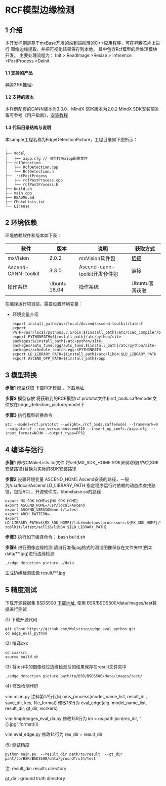 
# RCF模型边缘检测

## 1 介绍
本开发样例是基于mxBase开发的端到端推理的C++应用程序，可在昇腾芯片上进行 图像边缘提取，并把可视化结果保存到本地。
其中包含Rcf模型的后处理模块开发。 主要处理流程为： Init > ReadImage >Resize > Inference >PostProcess >DeInit

#### 1.1 支持的产品
昇腾310(推理)

#### 1.2 支持的版本
本样例配套的CANN版本为3.3.0，MindX SDK版本为2.0.2
MindX SDK安装前准备可参考《用户指南》，[安装教程](https://gitee.com/ascend/mindxsdk-referenceapps/blob/master/docs/quickStart/1-1%E5%AE%89%E8%A3%85SDK%E5%BC%80%E5%8F%91%E5%A5%97%E4%BB%B6.md)

#### 1.3 代码目录结构与说明
本sample工程名称为EdgeDetectionPicture，工程目录如下图所示：

```
.
├── model
│   ├── aipp.cfg // 模型转换aipp配置文件
├── rcfDetection
│   ├── RcfDetection.cpp
│   └── RcfDetection.h
├──  rcfPostProcess
│   ├── rcfPostProcess.cpp
│   └── rcfPostProcess.h
├── build.sh
├── main.cpp
├── README.md
├── CMakeLists.txt
└── License
```

## 2 环境依赖
环境依赖软件和版本如下表：



| 软件                | 版本         | 说明                          | 获取方式                                                     |
| ------------------- | ------------ | ----------------------------- | ------------------------------------------------------------ |
| mxVision            | 2.0.2        | mxVision软件包                | [链接](https://www.hiascend.com/software/mindx-sdk/mxvision) |
| Ascend-CANN-toolkit | 3.3.0        | Ascend-cann-toolkit开发套件包 | [链接](https://www.hiascend.com/software/cann/commercial)    |
| 操作系统            | Ubuntu 18.04 | 操作系统                      | Ubuntu官网获取                                               |

在编译运行项目前，需要设置环境变量：

- 环境变量介绍

  ```
  export install_path=/usr/local/Ascend/ascend-toolkit/latest
  export PATH=/usr/local/python3.7.5/bin:${install_path}/atc/ccec_compiler/bin:${install_path}/atc/bin:$PATH
  export PYTHONPATH=${install_path}/atc/python/site-packages:${install_path}/atc/python/site-packages/auto_tune.egg/auto_tune:${install_path}/atc/python/site-packages/schedule_search.egg:$PYTHONPATH
  export LD_LIBRARY_PATH=${install_path}/atc/lib64:$LD_LIBRARY_PATH
  export ASCEND_OPP_PATH=${install_path}/opp
  
  ```



## 3 模型转换

**步骤1** 模型获取
下载RCF模型 。[下载地址](https://mindx.sdk.obs.cn-north-4.myhuaweicloud.com/mindxsdk-referenceapps%20/contrib/EdgeDetectionPicture/model.zip)

**步骤2** 模型存放
将获取到的RCF模型rcf.prototxt文件和rcf_bsds.caffemodel文件放在edge_detection_picture/model下

**步骤3** 执行模型转换命令

```
atc --model=rcf.prototxt --weight=./rcf_bsds.caffemodel --framework=0 --output=rcf --soc_version=Ascend310 --insert_op_conf=./aipp.cfg  --input_format=NCHW --output_type=FP32
```

## 4 编译与运行
**步骤1** 修改CMakeLists.txt文件 将set(MX_SDK_HOME ${SDK安装路径}) 中的${SDK安装路径}替换为实际的SDK安装路径

**步骤2** 设置环境变量
ASCEND_HOME Ascend安装的路径，一般为/usr/local/Ascend
LD_LIBRARY_PATH 指定程序运行时依赖的动态库查找路径，包括ACL，开源软件库，libmxbase.so的路径
```
export MX_SDK_HOME=${MX_SDK_HOME}
export ASCEND_HOME=/usr/local/Ascend
export ASCEND_VERSION=nnrt/latest
export ARCH_PATTERN=.
export LD_LIBRARY_PATH=${MX_SDK_HOME}/lib/modelpostprocessors:${MX_SDK_HOME}/lib:${MX_SDK_HOME}/opensource/lib:${MX_SDK_HOME}/opensource/lib64:/usr/local/Ascend/driver/lib64:/usr/local/Ascend/ascend-toolkit/latest/acllib/lib64:${LD_LIBRARY_PATH}
```

**步骤3** 执行如下编译命令：
bash build.sh

**步骤4** 进行图像边缘检测
请自行准备jpg格式的测试图像保存在文件夹中(例如 data/**.jpg)进行边缘检测 
```
./edge_detection_picture ./data
```
生成边缘检测图像 result/**.jpg

## 5 精度测试
下载开源数据集 BSDS500 [下载地址](https://mindx.sdk.obs.cn-north-4.myhuaweicloud.com/mindxsdk-referenceapps%20/contrib/EdgeDetectionPicture/data.zip), 使用 BSR/BSDS500/data/images/test数据进行测试


(1) 下载开源代码

``` shell
git clone https://github.com/Walstruzz/edge_eval_python.git
cd edge_eval_python
```
(2) 编译cxx

``` shell
cd cxx/src
source build.sh
```
(3) 将test中的图像经过边缘检测后的结果保存在result文件夹中

``` shell
./edge_detection_picture path/to/BSR/BSDS500/data/images/test/

```


(4) 修改检测代码

vim mian.py
注释第17行代码 nms_process(model_name_list, result_dir, save_dir, key, file_format)
修改18行为   eval_edge(alg, model_name_list, result_dir, gt_dir, workers)

vim /impl/edges_eval_dir.py
修改155行为  im = os.path.join(res_dir, "{}.jpg".format(i))

vim eval_edge.py
修改14行为  res_dir = result_dir

(5) 测试精度

``` shell
python main.py  --result_dir path/to/result  --gt_dir paht/to/BSR/BSDS500/data/groundTruth/test 

```
注: 
  result_dir: results directory

  gt_dir    : ground truth directory

